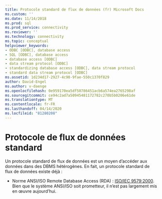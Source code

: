 ```yaml
---
title: Protocole standard de flux de données (fr) Microsoft Docs
ms.custom: ''
ms.date: 11/14/2018
ms.prod: sql
ms.prod_service: connectivity
ms.reviewer: ''
ms.technology: connectivity
ms.topic: conceptual
helpviewer_keywords:
- ODBC [ODBC], database access
- SQL [ODBC], database access
- database access [ODBC]
- data stream protocol [ODBC]
- standardizing database access [ODBC], data stream protocol
- standard data stream protocol [ODBC]
ms.assetid: 1d234d17-2927-4c98-9fae-550c1370f829
author: David-Engel
ms.author: v-daenge
ms.openlocfilehash: 0e959170ea5df50786451acb6a574ea2765298af
ms.sourcegitcommit: ce94c2ad7a50945481172782c270b5b0206e61de
ms.translationtype: MT
ms.contentlocale: fr-FR
ms.lasthandoff: 04/14/2020
ms.locfileid: "81280208"
---
```

# <a name="standard-data-stream-protocol"></a>Protocole de flux de données standard
Un protocole standard de flux de données est un moyen d’accéder aux données dans des DBMS hétérogènes. En fait, un protocole standard de flux de données existe déjà :

- Norme ANSI/ISO Remote Database Access (RDA) : [ISO/IEC 9579:2000](https://www.iso.org/iso/catalogue_detail.htm?csnumber=30615). Bien que le système ANSI/ISO soit prometteur, il n’est pas largement mis en œuvre aujourd’hui.
